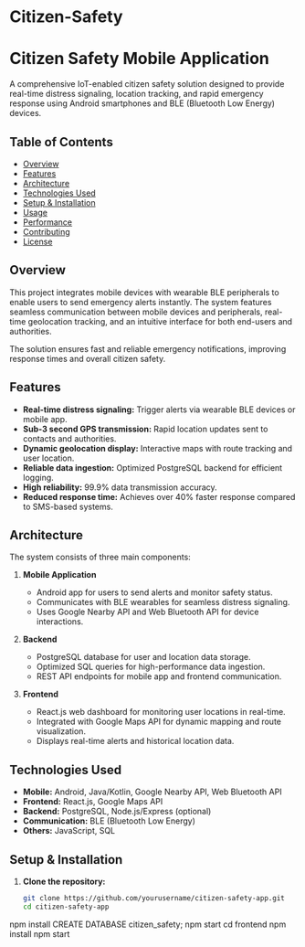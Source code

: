 # Citizen-Safety
# Citizen Safety Mobile Application

A comprehensive IoT-enabled citizen safety solution designed to provide real-time distress signaling, location tracking, and rapid emergency response using Android smartphones and BLE (Bluetooth Low Energy) devices.

## Table of Contents
- [Overview](#overview)
- [Features](#features)
- [Architecture](#architecture)
- [Technologies Used](#technologies-used)
- [Setup & Installation](#setup--installation)
- [Usage](#usage)
- [Performance](#performance)
- [Contributing](#contributing)
- [License](#license)

## Overview
This project integrates mobile devices with wearable BLE peripherals to enable users to send emergency alerts instantly. The system features seamless communication between mobile devices and peripherals, real-time geolocation tracking, and an intuitive interface for both end-users and authorities.  

The solution ensures fast and reliable emergency notifications, improving response times and overall citizen safety.

## Features
- **Real-time distress signaling:** Trigger alerts via wearable BLE devices or mobile app.
- **Sub-3 second GPS transmission:** Rapid location updates sent to contacts and authorities.
- **Dynamic geolocation display:** Interactive maps with route tracking and user location.
- **Reliable data ingestion:** Optimized PostgreSQL backend for efficient logging.
- **High reliability:** 99.9% data transmission accuracy.
- **Reduced response time:** Achieves over 40% faster response compared to SMS-based systems.

## Architecture
The system consists of three main components:

1. **Mobile Application**
   - Android app for users to send alerts and monitor safety status.
   - Communicates with BLE wearables for seamless distress signaling.
   - Uses Google Nearby API and Web Bluetooth API for device interactions.

2. **Backend**
   - PostgreSQL database for user and location data storage.
   - Optimized SQL queries for high-performance data ingestion.
   - REST API endpoints for mobile app and frontend communication.

3. **Frontend**
   - React.js web dashboard for monitoring user locations in real-time.
   - Integrated with Google Maps API for dynamic mapping and route visualization.
   - Displays real-time alerts and historical location data.

## Technologies Used
- **Mobile:** Android, Java/Kotlin, Google Nearby API, Web Bluetooth API
- **Frontend:** React.js, Google Maps API
- **Backend:** PostgreSQL, Node.js/Express (optional)
- **Communication:** BLE (Bluetooth Low Energy)
- **Others:** JavaScript, SQL

## Setup & Installation
1. **Clone the repository:**
   ```bash
   git clone https://github.com/yourusername/citizen-safety-app.git
   cd citizen-safety-app
npm install
CREATE DATABASE citizen_safety;
npm start
cd frontend
npm install
npm start
